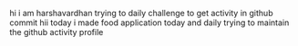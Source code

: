 hi i am harshavardhan  trying to daily challenge to get activity in github commit
 hii today i made food application
today and daily trying to maintain the github activity profile   

